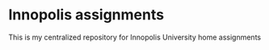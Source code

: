 # Innopolis assignments
This is my centralized repository for Innopolis University home assignments
